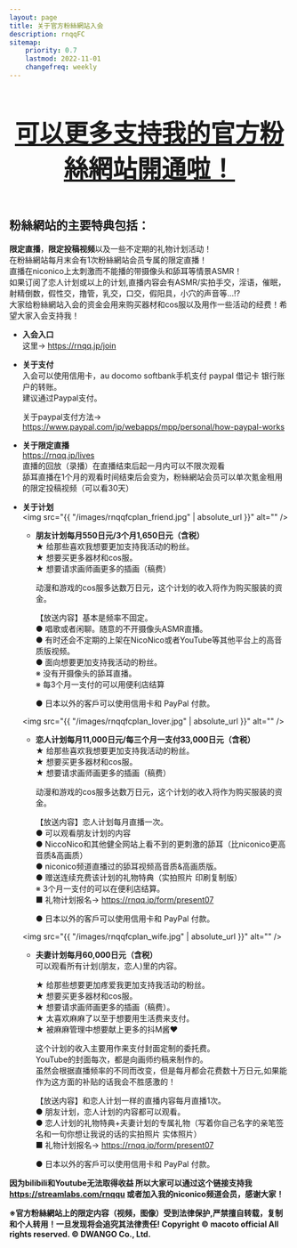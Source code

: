 ```yaml
---
layout: page
title: 关于官方粉絲網站入会
description: rnqqFC
sitemap:
    priority: 0.7
    lastmod: 2022-11-01
    changefreq: weekly
---
```

<header class="major">
	<h2 style="font-size: 2.75rem;"><a href="#">可以更多支持我的官方粉絲網站開通啦！ </a></h2>
</header>

## 粉絲網站的主要特典包括：
**限定直播**，**限定投稿视频**以及一些不定期的礼物计划活动！  
在粉絲網站每月末会有1次粉絲網站会员专属的限定直播！  
直播在niconico上太刺激而不能播的带摄像头和舔耳等情景ASMR！  
如果订阅了恋人计划或以上的计划,直播内容会有ASMR/实拍手交，淫语，催眠，射精倒数，假性交，撸管，乳交，口交，假阳具，小穴的声音等…!?  
大家给粉絲網站入会的资金会用来购买器材和cos服以及用作一些活动的经费！希望大家入会支持我！  

* **入会入口**  
  这里->
  <https://rnqq.jp/join>

* **关于支付**  
  入会可以使用信用卡，au docomo softbank手机支付 paypal 借记卡 银行账户的转账。  
  建议通过Paypal支付。

  关于paypal支付方法->
  <https://www.paypal.com/jp/webapps/mpp/personal/how-paypal-works>


* **关于限定直播**  
  <https://rnqq.jp/lives>  
  直播的回放（录播）在直播结束后起一月内可以不限次观看  
  舔耳直播在1个月的观看时间结束后会变为，粉絲網站会员可以单次氪金租用的限定投稿视频（可以看30天）  

* **关于计划**  
  <span class="image fit"><img src="{{ "/images/rnqqfcplan_friend.jpg" | absolute_url }}" alt="" /></span>
  * **朋友计划每月550日元/3个月1,650日元（含税）**  
    ★ 给那些喜欢我想要更加支持我活动的粉丝。  
    ★ 想要买更多器材和cos服。  
    ★ 想要请求画师画更多的插画（稿费）  

      动漫和游戏的cos服多达数万日元，这个计划的收入将作为购买服装的资金。  

    【放送内容】基本是频率不固定。  
    ● 唱歌或者闲聊。随意的不开摄像头ASMR直播。  
    ● 有时还会不定期的上架在NicoNico或者YouTube等其他平台上的高音质版视频。  
    ● 面向想要更加支持我活动的粉丝。  
    ※ 没有开摄像头的舔耳直播。  
    ※ 每3个月一支付的可以用便利店结算  

    ● 日本以外的客戶可以使用信用卡和 PayPal 付款。  

  <span class="image fit"><img src="{{ "/images/rnqqfcplan_lover.jpg" | absolute_url }}" alt="" /></span>  
  * **恋人计划每月11,000日元/每三个月一支付33,000日元（含税）**  
    ★ 给那些喜欢我想要更加支持我活动的粉丝。  
    ★ 想要买更多器材和cos服。  
    ★ 想要请求画师画更多的插画（稿费）  

      动漫和游戏的cos服多达数万日元，这个计划的收入将作为购买服装的资金。  

    【放送内容】恋人计划每月直播一次。  
    ● 可以观看朋友计划的内容  
    ● NiccoNico和其他健全网站上看不到的更刺激的舔耳（比niconico更高音质&高画质）  
    ● niconico频道直播过的舔耳视频高音质&高画质版。  
    ● 赠送连续充费该计划的礼物特典（实拍照片 印刷复制版）  
    ※ 3个月一支付的可以在便利店结算。  
    ■ 礼物计划报名->
    <https://rnqq.jp/form/present07>

    ● 日本以外的客戶可以使用信用卡和 PayPal 付款。  

  <span class="image fit"><img src="{{ "/images/rnqqfcplan_wife.jpg" | absolute_url }}" alt="" /></span>  
  * **夫妻计划每月60,000日元（含税）**  
    可以观看所有计划(朋友，恋人)里的内容。  

    ★ 给那些想要更加疼爱我更加支持我活动的粉丝。  
    ★ 想要买更多器材和cos服。  
    ★ 想要请求画师画更多的插画（稿费）。  
    ★ 太喜欢麻麻了以至于想要用生活费来支付。  
    ★ 被麻麻管理中想要献上更多的抖M酱❤️  

      这个计划的收入主要用作来支付封面定制的委托费。  
      YouTube的封面每次，都是向画师约稿来制作的。  
      虽然会根据直播频率的不同而改变，但是每月都会花费数十万日元,如果能作为这方面的补贴的话我会不胜感激的！  
    
    【放送内容】和恋人计划一样的直播内容每月直播1次。  
    ● 朋友计划，恋人计划的内容都可以观看。  
    ● 恋人计划的礼物特典+夫妻计划的专属礼物（写着你自己名字的亲笔签名和一句你想让我说的话的实拍照片 实体照片）  
    ■ 礼物计划报名->
    <https://rnqq.jp/form/present07>

    ● 日本以外的客戶可以使用信用卡和 PayPal 付款。  


**因为bilibili和Youtube无法取得收益
所以大家可以通过这个链接支持我<https://streamlabs.com/rnqqu>
或者加入我的niconico频道会员，感谢大家！**
  

<div class="box">
<strong>※官方粉絲網站上的限定内容（视频，图像）受到法律保护,严禁擅自转载，复制和个人转用！一旦发现将会追究其法律责任!  
Copyright © macoto official All rights reserved. © DWANGO Co., Ltd.</strong>
</div>